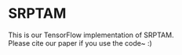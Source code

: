 # SRPTAM
This is our TensorFlow implementation of SRPTAM.  
Please cite our paper if you use the code~  :)
